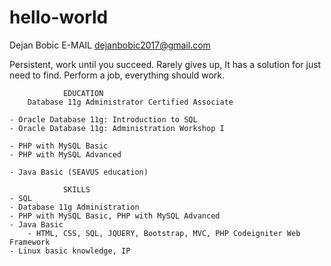 # hello-world

Dejan Bobic 
E-MAIL dejanbobic2017@gmail.com

Persistent, work until you succeed. Rarely gives up, It has a solution for just need to find. 
Perform a job, everything should work.

				EDUCATION	
		Database 11g Administrator Certified Associate
	
	- Oracle Database 11g: Introduction to SQL
	- Oracle Database 11g: Administration Workshop I 
	
	- PHP with MySQL Basic 
	- PHP with MySQL Advanced

	- Java Basic (SEAVUS education)
		
				SKILLS
	- SQL
	- Database 11g Administration		
	- PHP with MySQL Basic, PHP with MySQL Advanced
	- Java Basic
        - HTML, CSS, SQL, JQUERY, Bootstrap, MVC, PHP Codeigniter Web Framework
	- Linux basic knowledge, IP
